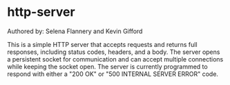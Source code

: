 # http-server
Authored by: Selena Flannery and Kevin Gifford

This is a simple HTTP server that accepts requests and returns full responses,
including status codes, headers, and a body. The server opens a persistent
socket for communication and can accept multiple connections while keeping the
socket open. The server is currently programmed to respond with either a
"200 OK" or "500 INTERNAL SERVER ERROR" code.
